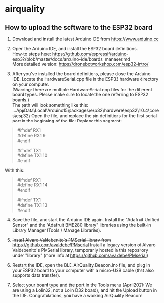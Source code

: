 # airquality

## How to upload the software to the ESP32 board

1. Download and install the latest Arduino IDE from https://www.arduino.cc

2. Open the Arduino IDE, and install the ESP32 board definitions.  
How-to steps here: https://github.com/espressif/arduino-esp32/blob/master/docs/arduino-ide/boards_manager.md  
More detailed version: https://dronebotworkshop.com/esp32-intro/

3. After you've installed the board definitions, please close the Arduino IDE. Locate the HardwareSerial.cpp file in the ESP32 hardware directory on your computer.  
(Warning: there are multiple HardwareSerial.cpp files for the different board types. Please make sure to locate the one referring to ESP32 boards.)  
The path will look something like this:
...AppData\Local\Arduino15\packages\esp32\hardware\esp32\1.0.4\cores\esp32\ 
Open the file, and replace the pin definitions for the first serial port in the beginning of the file:
Replace this segment:
>#ifndef RX1  
>#define RX1 9  
>#endif  
>  
>#ifndef TX1  
>#define TX1 10  
>#endif  

With this:
>#ifndef RX1  
>#define RX1 14  
>#endif  
>  
>#ifndef TX1  
>#define TX1 13  
>#endif  

4. Save the file, and start the Arduino IDE again. Install the "Adafruit Unified Sensor" and the "Adafruit BME280 library" libraries using the built-in Library Manager (Tools / Manage Libraries).

5. ~~Install Alvaro Valdebenito's PMSerial library from https://github.com/avaldebe/PMserial~~ Install a legacy version of Alvaro Valdebenito's PMSerial library, temporarily hosted in this repository under "library" (more info at https://github.com/avaldebe/PMserial)

6. Restart the IDE, open the BLE_AirQuality_Beacon.ino file, and plug in your ESP32 board to your computer with a micro-USB cable (that also supports data transfer).

7. Select your board type and the port in the Tools menu (April2021: We are using a Lolin32, not a Lolin D32 board), and hit the Upload button in the IDE. Congratulations, you have a working AirQuality Beacon!
